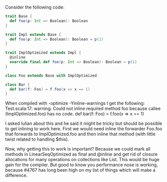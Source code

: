Consider the following code:
```scala
trait Base {
  def foo(p: Int => Boolean): Boolean
}

trait Impl extends Base {
  def foo(p: Int => Boolean): Boolean = p(1)
}

trait ImplOptimized extends Impl {
  @inline
  override final def foo(p: Int => Boolean): Boolean = p(1)
}

class Foo extends Base with ImplOptimized

class Bar {
  def bar(f: Foo) = f.foo(x => x == 1)
}
```

When compiled with -optimize -Yinline-warnings I get the following:
Test.scala:17: warning: Could not inline required method foo because callee (ImplOptimized.foo) has no code.
	def bar(f: Foo) = f.foo(x => x == 1)

I asked Iulian about this and he said it might be tricky but should be possible to get inlining to work here. First we would need inline the forwarder Foo.foo that forwards to ImplOptimized.foo and then inline that method (with little twist related to handling $this).

Now, why getting this to work is important? Because we could mark all methods in LinearSeqOptimized as final and @inline and get rid of closure allocations for many operations on collections like List. This would be huge gain for the compiler.
But good to know you performance nose is working, because #4767 has long been high on my list of things which will make a difference.
